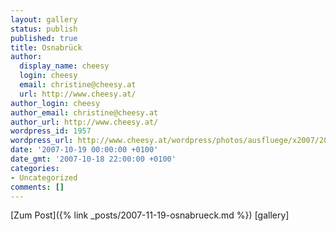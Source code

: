 ```yaml
---
layout: gallery
status: publish
published: true
title: Osnabrück
author:
  display_name: cheesy
  login: cheesy
  email: christine@cheesy.at
  url: http://www.cheesy.at/
author_login: cheesy
author_email: christine@cheesy.at
author_url: http://www.cheesy.at/
wordpress_id: 1957
wordpress_url: http://www.cheesy.at/wordpress/photos/ausfluege/x2007/2007-10-19/
date: '2007-10-19 00:00:00 +0100'
date_gmt: '2007-10-18 22:00:00 +0100'
categories:
- Uncategorized
comments: []
---
```


[Zum Post]({% link _posts/2007-11-19-osnabrueck.md %})
[gallery]<!--:-->
